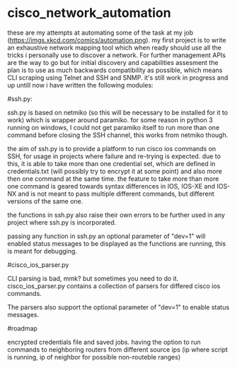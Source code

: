 # cisco_network_automation

these are my attempts at automating some of the task at my job (https://imgs.xkcd.com/comics/automation.png).
my first project is to write an exhaustive network mapping tool which when ready should use all the tricks i personally use to discover a network. For further management APIs are the way to go but for initial discovery and capabilities assesment the plan is to use as much backwards compatibility as possible, which means CLI scraping using Telnet and SSH and SNMP.
it's still work in progress and up untill now i have written the following modules:

#ssh.py:

ssh.py is based on netmiko (so this will be necessary to be installed for it to work) which is wrapper around paramiko.
for some reason in python 3 running on windows, I could not get paramiko itself to run more than one command before closing the SSH channel, this works from netmiko though.

the aim of ssh.py is to provide a platform to run cisco ios commands on SSH, for usage in projects where failure and re-trying is expected.
due to this, it is able to take more than one credential set, which are defined in credentials.txt (will possibly try to encrypt it at some point) and also more then one command at the same time.
the feature to take more than more one command is geared towards syntax differences in IOS, IOS-XE and IOS-NX and is not meant to pass multiple different commands, but different versions of the same one.

the functions in ssh.py also raise their own errors to be further used in any project where ssh.py is incorporated.

passing any function in ssh.py an optional parameter of "dev=1" will enabled status messages to be displayed as the functions are running, this is meant for debugging.


#cisco_ios_parser.py

CLI parsing is bad, mmk? but sometimes you need to do it. cisco_ios_parser.py contains a collection of parsers for differed cisco ios commands.

The parsers also support the optional parameter of "dev=1" to enable status messages.


#roadmap

encrypted credentials file and saved jobs. 
having the option to run commands to neighboring routers from different source ips (ip where script is running, ip of neighbor for possible non-routeble ranges)

